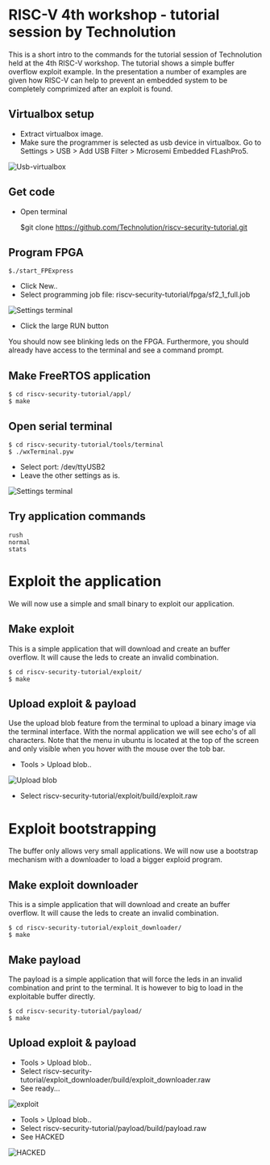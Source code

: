 RISC-V 4th workshop - tutorial session by Technolution
=======
This is a short intro to the commands for the tutorial session of Technolution held at the 4th RISC-V workshop. The 
tutorial shows a simple buffer overflow exploit example. In the presentation a number of examples are given how 
RISC-V can help to prevent an embedded system to be completely comprimized after an exploit is found.


Virtualbox setup
-----------
* Extract virtualbox image.
* Make sure the programmer is selected as usb device in virtualbox.  Go to Settings > USB > Add USB Filter > Microsemi Embedded FLashPro5.

![Usb-virtualbox](manual/img/usb-virtualbox.png?raw=true "Usb-virtualbox")

Get code
-----------
* Open terminal

    $git clone  https://github.com/Technolution/riscv-security-tutorial.git
    
Program FPGA
-----------
    $./start_FPExpress
    
* Click New..
* Select programming job file: riscv-security-tutorial/fpga/sf2_1_full.job

![Settings terminal](manual/img/new-job-flash.png?raw=true "FPExpress programming startup windows")
* Click the large RUN button
 
You should now see blinking leds on the FPGA. Furthermore, you should already have access to the terminal and 
see a command prompt.

Make FreeRTOS application
-------------------------
	$ cd riscv-security-tutorial/appl/
	$ make
	
Open serial terminal
-----------
    $ cd riscv-security-tutorial/tools/terminal
    $ ./wxTerminal.pyw
    
* Select port: /dev/ttyUSB2
* Leave the other settings as is.

![Settings terminal](manual/img/settings-terminal.png?raw=true "Settings terminal")

Try application commands
-----------
    rush
    normal
    stats

Exploit the application
=======================
We will now use a simple and small binary to exploit our application. 

Make exploit
-----------
This is a simple application that will download and create an buffer overflow. It will cause the leds to create an 
invalid combination.

	$ cd riscv-security-tutorial/exploit/
	$ make
	
Upload exploit & payload
-----------
Use the upload blob feature from the terminal to upload a binary image via the terminal interface. With the normal
application we will see echo's of all characters. Note that the menu in ubuntu is located at the top of the screen
and only visible when you hover with the mouse over the tob bar.

* Tools > Upload blob..

![Upload blob](manual/img/upload_blob.png?raw=true "Tools -> Upload Blob...")

* Select riscv-security-tutorial/exploit/build/exploit.raw 
	

Exploit bootstrapping
=======================
The buffer only allows very small applications. We will now use a bootstrap mechanism with a downloader to load a 
bigger exploid program.

Make exploit downloader
-----------
This is a simple application that will download and create an buffer overflow. It will cause the leds to create an 
invalid combination.

    $ cd riscv-security-tutorial/exploit_downloader/
    $ make
    

Make payload
-----------
The payload is a simple application that will force the leds in an invalid combination and print to the terminal.
It is however to big to load in the exploitable buffer directly.

	$ cd riscv-security-tutorial/payload/
	$ make


Upload exploit & payload
-----------
* Tools > Upload blob..
* Select riscv-security-tutorial/exploit_downloader/build/exploit_downloader.raw 
* See ready...

![exploit](manual/img/exploit.png?raw=true "exploit")
* Tools > Upload blob..
* Select riscv-security-tutorial/payload/build/payload.raw
* See HACKED

![HACKED](manual/img/hacked.png?raw=true "HACKED")

